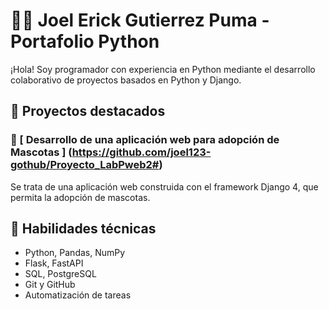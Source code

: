 
# 👨‍💻 Joel Erick Gutierrez Puma - Portafolio Python

¡Hola! Soy programador con experiencia en Python mediante el desarrollo colaborativo de proyectos basados en Python y Django.

## 📂 Proyectos destacados

### 🧮 [ Desarrollo de una aplicación web para adopción de Mascotas ] (https://github.com/joel123-gothub/Proyecto_LabPweb2#)
Se trata de una aplicación web construida con el framework Django 4, que permita la adopción de mascotas.


## 🧰 Habilidades técnicas

- Python, Pandas, NumPy
- Flask, FastAPI
- SQL, PostgreSQL
- Git y GitHub
- Automatización de tareas
